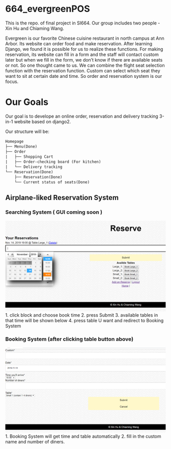 # 664_evergreenPOS
This is the repo. of final project in SI664.
Our group includes two people - Xin Hu and Chiaming Wang.

Evergreen is our favorite Chinese cuisine restaurant in north campus at Ann Arbor. Its website can order food and make reservation. After learning Django, we found it is possible for us to realize these functions. For making reservation, its website can fill in a form and the staff will contact custom later but when we fill in the form, we don’t know if there are available seats or not. So one thought came to us. We can combine the flight seat selection function with the reservation function. Custom can select which seat they want to sit at certain date and time. So order and reservation system is our focus. 
# Our Goals
Our goal is to develope an online order, reservation and delivery tracking 3-in-1 website based on django2.

Our structure will be:

```
Homepage
├── Menu(Done)
├── Order
|   ├── Shopping Cart
|   ├── Order-checking board (For kitchen)
|   └── Delivery tracking
└── Reservation(Done)
    ├── Reservation(Done)
    └── Current status of seats(Done)

```

## Airplane-liked Reservation System
### Searching System ( GUI coming soon )
<img src="UI/search.png" />
1. click block and choose book time
2. press Submit
3. available tables in that time will be shown below
4. press table U want and redirect to Booking System

### Booking System (after clicking table button above)
<img src="UI/detail.png" />
1. Booking System will get time and table automatically
2. fill in the custom name and number of diners.